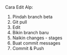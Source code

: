Cara Edit Alp:

1. Pindah branch beta
2. Git pull
3. Edit
4. Bikin branch baru
5. Naikin changes - stages
6. Buat commit messages
7. Commit & Push

